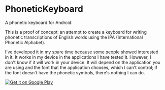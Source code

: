 # PhoneticKeyboard
A phonetic keyboard for Android

This is a proof of concept: an attempt to create a keyboard for writing phonetic transcriptions of English words using the IPA (International Phonetic Alphabet).

I've developed it in my spare time because some people showed interested in it. It works in my device in the applications I have tested it. However, I don't know if it will work in your device. It will depend on the application you are using and the font that the application chooses, which I can't control; if the font doesn't have the phonetic symbols, there's nothing I can do.

[![Get it on Google Play](https://play.google.com/intl/en_us/badges/images/generic/en_badge_web_generic.png)](https://play.google.com/store/apps/details?id=com.hoardingsinc.phoneticskeyboard)

